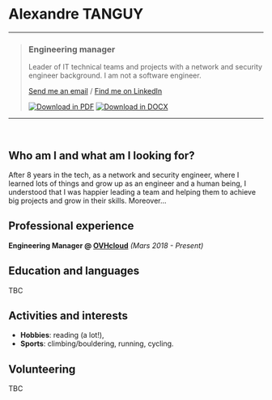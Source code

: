 # Alexandre TANGUY

---

> ### Engineering manager
>
> Leader of IT technical teams and projects with a network and security engineer background. I am not a software engineer. <br >
> 
> [Send me an email](mailto:alexandre@tanguy.pro) / [Find me on LinkedIn](https://www.linkedin.com/in/alexandretanguy/) <br >
>
> [![Download in PDF](https://img.shields.io/badge/Download_in-PDF-blue?style=flat&logo=github)](https://github.com/hikatanguy/cv/raw/main/out/cv_alexandre_tanguy.pdf)  [![Download in DOCX](https://img.shields.io/badge/Download_in-DOCX-blue?style=flat&logo=microsoftword)](https://github.com/hikatanguy/cv/raw/main/out/cv_alexandre_tanguy.docx)

---

<br>

## Who am I and what am I looking for?
After 8 years in the tech, as a network and security engineer, where I learned lots of things and grow up as an engineer and a human being, I understood that I was happier leading a team and helping them to achieve big projects and grow in their skills. Moreover...

## Professional experience
**Engineering Manager @ [OVHcloud](https://www.ovhcloud.com)** *(Mars 2018 - Present)*

## Education and languages
TBC

## Activities and interests
* **Hobbies**: reading (a lot!),
* **Sports**: climbing/bouldering, running, cycling.

## Volunteering
TBC